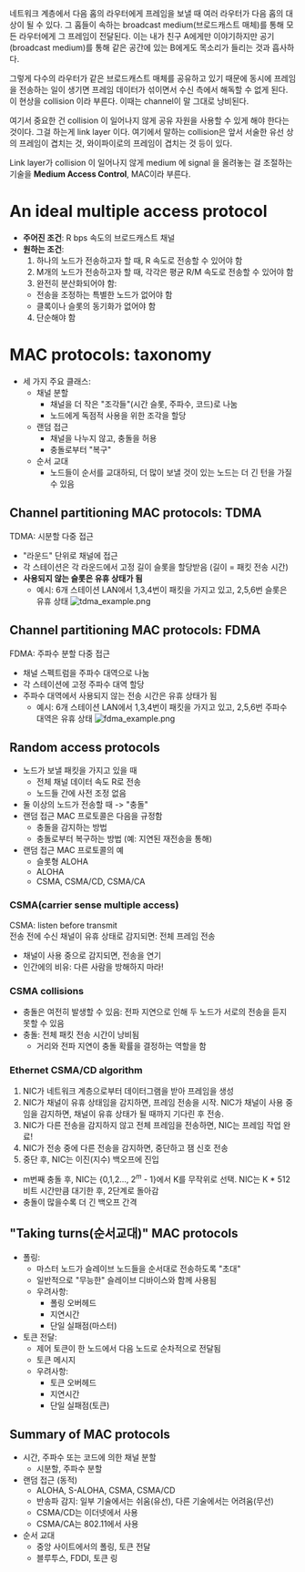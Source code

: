 네트워크 계층에서 다음 홉의 라우터에게 프레임을 보낼 때 여러 라우터가 다음 홉의 대상이 될 수 있다. 그 홉들이 속하는 broadcast medium(브로드캐스트 매체)를 통해 모든 라우터에게 그 프레임이 전달된다. 이는 내가 친구 A에게만 이야기하지만 공기(broadcast medium)를 통해 같은 공간에 있는 B에게도 목소리가 들리는 것과 흡사하다. 

그렇게 다수의 라우터가 같은 브로드캐스트 매체를 공유하고 있기 때문에 동시에 프레임을 전송하는 일이 생기면 프레임 데이터가 섞이면서 수신 측에서 해독할 수 없게 된다. 이 현상을 collision 이라 부른다. 이때는 channel이 말 그대로 낭비된다.

여기서 중요한 건 collision 이 일어나지 않게 공유 자원을 사용할 수 있게 해야 한다는 것이다. 그걸 하는게 link layer 이다. 여기에서 말하는 collision은 앞서 서술한 유선 상의 프레임이 겹치는 것, 와이파이로의 프레임이 겹치는 것 등이 있다.

Link layer가 collision 이 일어나지 않게 medium 에 signal 을 올려놓는 걸 조절하는 기술을 **Medium Access Control**, MAC이라 부른다. 

# An ideal multiple access protocol
- **주어진 조건**: R bps 속도의 브로드캐스트 채널
- **원하는 조건**:
  1. 하나의 노드가 전송하고자 할 때, R 속도로 전송할 수 있어야 함
  2. M개의 노드가 전송하고자 할 때, 각각은 평균 R/M 속도로 전송할 수 있어야 함
  3. 완전히 분산화되어야 함:
    - 전송을 조정하는 특별한 노드가 없어야 함
    - 클록이나 슬롯의 동기화가 없어야 함
  4. 단순해야 함


# MAC protocols: taxonomy
- 세 가지 주요 클래스:
  - 채널 분할
    - 채널을 더 작은 "조각들"(시간 슬롯, 주파수, 코드)로 나눔
    - 노드에게 독점적 사용을 위한 조각을 할당
  - 랜덤 접근
    - 채널을 나누지 않고, 충돌을 허용
    - 충돌로부터 "복구"
  - 순서 교대
    - 노드들이 순서를 교대하되, 더 많이 보낼 것이 있는 노드는 더 긴 턴을 가질 수 있음


## Channel partitioning MAC protocols: TDMA
TDMA: 시분할 다중 접근
- "라운드" 단위로 채널에 접근
- 각 스테이션은 각 라운드에서 고정 길이 슬롯을 할당받음 (길이 = 패킷 전송 시간)
- **사용되지 않는 슬롯은 유휴 상태가 됨**
  - 예시: 6개 스테이션 LAN에서 1,3,4번이 패킷을 가지고 있고, 2,5,6번 슬롯은 유휴 상태 
    ![tdma_example.png](https://github.com/jewoodev/blog_img/blob/main/network/link_layer/MAC_protocol/TDMA_example.png?raw=true)


## Channel partitioning MAC protocols: FDMA
FDMA: 주파수 분할 다중 접근
- 채널 스펙트럼을 주파수 대역으로 나눔
- 각 스테이션에 고정 주파수 대역 할당
- 주파수 대역에서 사용되지 않는 전송 시간은 유휴 상태가 됨
  - 예시: 6개 스테이션 LAN에서 1,3,4번이 패킷을 가지고 있고, 2,5,6번 주파수 대역은 유휴 상태
    ![fdma_example.png](https://github.com/jewoodev/blog_img/blob/main/network/link_layer/MAC_protocol/FDMA_example.png?raw=true)


## Random access protocols
- 노드가 보낼 패킷을 가지고 있을 때
  - 전체 채널 데이터 속도 R로 전송
  - 노드들 간에 사전 조정 없음
- 둘 이상의 노드가 전송할 때 -> "충돌"
- 랜덤 접근 MAC 프로토콜은 다음을 규정함
  - 충돌을 감지하는 방법
  - 충돌로부터 복구하는 방법 (예: 지연된 재전송을 통해)
- 랜덤 접근 MAC 프로토콜의 예
  - 슬롯형 ALOHA
  - ALOHA
  - CSMA, CSMA/CD, CSMA/CA

### CSMA(carrier sense multiple access)
CSMA: listen before transmit    
전송 전에 수신 채널이 유휴 상태로 감지되면: 전체 프레임 전송
- 채널이 사용 중으로 감지되면, 전송을 연기
- 인간에의 비유: 다른 사람을 방해하지 마라!

### CSMA collisions
- 충돌은 여전히 발생할 수 있음: 전파 지연으로 인해 두 노드가 서로의 전송을 듣지 못할 수 있음
- 충돌: 전체 패킷 전송 시간이 낭비됨
  - 거리와 전파 지연이 충돌 확률을 결정하는 역할을 함

### Ethernet CSMA/CD algorithm
1. NIC가 네트워크 계층으로부터 데이터그램을 받아 프레임을 생성
2. NIC가 채널이 유휴 상태임을 감지하면, 프레임 전송을 시작. NIC가 채널이 사용 중임을 감지하면, 채널이 유휴 상태가 될 때까지 기다린 후 전송.
3. NIC가 다른 전송을 감지하지 않고 전체 프레임을 전송하면, NIC는 프레임 작업 완료!
4. NIC가 전송 중에 다른 전송을 감지하면, 중단하고 잼 신호 전송
5. 중단 후, NIC는 이진(지수) 백오프에 진입
  - m번째 충돌 후, NIC는 {0,1,2..., $2^{m}$ - 1}에서 K를 무작위로 선택. NIC는 K * 512 비트 시간만큼 대기한 후, 2단계로 돌아감
  - 충돌이 많을수록 더 긴 백오프 간격


## "Taking turns(순서교대)" MAC protocols
- 폴링:
  - 마스터 노드가 슬레이브 노드들을 순서대로 전송하도록 "초대"
  - 일반적으로 "무능한" 슬레이브 디바이스와 함께 사용됨
  - 우려사항:
    - 폴링 오버헤드
    - 지연시간
    - 단일 실패점(마스터)
- 토큰 전달:
  - 제어 토큰이 한 노드에서 다음 노드로 순차적으로 전달됨
  - 토큰 메시지
  - 우려사항:
    - 토큰 오버헤드
    - 지연시간
    - 단일 실패점(토큰)

## Summary of MAC protocols
- 시간, 주파수 또는 코드에 의한 채널 분할
  - 시분할, 주파수 분할
- 랜덤 접근 (동적)
  - ALOHA, S-ALOHA, CSMA, CSMA/CD
  - 반송파 감지: 일부 기술에서는 쉬움(유선), 다른 기술에서는 어려움(무선)
  - CSMA/CD는 이더넷에서 사용
  - CSMA/CA는 802.11에서 사용
- 순서 교대
  - 중앙 사이트에서의 폴링, 토큰 전달
  - 블루투스, FDDI, 토큰 링
